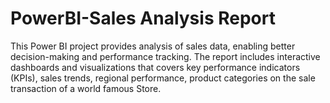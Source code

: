 # PowerBI-Sales Analysis Report
This Power BI project provides analysis of sales data, enabling better decision-making and performance tracking. The report includes interactive dashboards and visualizations that covers key performance indicators (KPIs), sales trends, regional performance, product categories on the sale transaction of a world famous Store.
